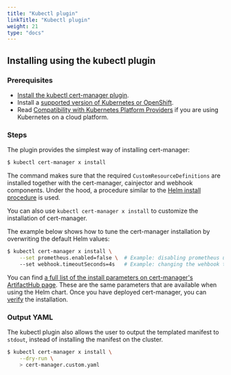 ```yaml
---
title: "Kubectl plugin"
linkTitle: "Kubectl plugin"
weight: 21
type: "docs"
---
```


## Installing using the kubectl plugin

### Prerequisites

- [Install the kubectl cert-manager plugin](../../usage/kubectl-plugin/#installation).
- Install a [supported version of Kubernetes or OpenShift](../supported-releases/).
- Read [Compatibility with Kubernetes Platform Providers](../compatibility/) if you are using Kubernetes on a cloud platform.

### Steps

The plugin provides the simplest way of installing cert-manager:
```bash
$ kubectl cert-manager x install
```
The command makes sure that the required `CustomResourceDefinitions` are installed together with the cert-manager, cainjector and webhook components.
Under the hood, a procedure similar to the [Helm install procedure](../helm/#steps) is used.

You can also use `kubectl cert-manager x install` to customize the installation of cert-manager.

The example below shows how to tune the cert-manager installation by overwriting the default Helm values:

```bash
$ kubectl cert-manager x install \
    --set prometheus.enabled=false \  # Example: disabling prometheus using a Helm parameter
    --set webhook.timeoutSeconds=4s   # Example: changing the wehbook timeout using a Helm parameter
```
You can find [a full list of the install parameters on cert-manager's ArtifactHub page](https://artifacthub.io/packages/helm/cert-manager/cert-manager#configuration). These are the same parameters that are available when using the Helm chart.
Once you have deployed cert-manager, you can [verify](../verify/) the installation.

### Output YAML

The kubectl plugin also allows the user to output the templated manifest to `stdout`, instead of installing the manifest on the cluster.
```bash
$ kubectl cert-manager x install \
    --dry-run \
    > cert-manager.custom.yaml
```
